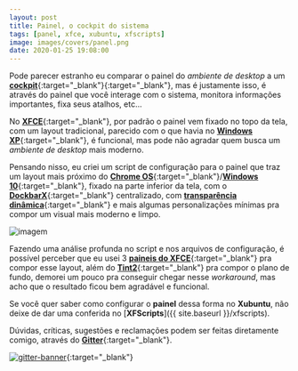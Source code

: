 ```yaml
---
layout: post
title: Painel, o cockpit do sistema
tags: [panel, xfce, xubuntu, xfscripts]
image: images/covers/panel.png
date: 2020-01-25 19:08:00
---
```


Pode parecer estranho eu comparar o painel do _ambiente de desktop_ a um [**cockpit**](https://pt.wikipedia.org/wiki/Cabine_de_pilotagem){:target="_blank"}{:target="_blank"}, mas é justamente isso, é através do painel que você interage com o sistema, monitora informações importantes, fixa seus atalhos, etc...

No [**XFCE**](https://pt.wikipedia.org/wiki/Xfce){:target="_blank"}, por padrão o painel vem fixado no topo da tela, com um layout tradicional, parecido com o que havia no [**Windows XP**](https://pt.wikipedia.org/wiki/Windows_XP){:target="_blank"}, é funcional, mas pode não agradar quem busca um _ambiente de desktop_ mais moderno.

Pensando nisso, eu criei um script de configuração para o painel que traz um layout mais próximo do [**Chrome OS**](https://pt.wikipedia.org/wiki/Chrome_OS){:target="_blank"}/[**Windows 10**](https://pt.wikipedia.org/wiki/Windows_10){:target="_blank"}, fixado na parte inferior da tela, com o [**DockbarX**](https://launchpad.net/~xuzhen666/+archive/ubuntu/dockbarx){:target="_blank"} centralizado, com [**transparência dinâmica**](https://forum.xfce.org/viewtopic.php?id=11492){:target="_blank"} e mais algumas personalizações mínimas pra compor um visual mais moderno e limpo.

![imagem](https://xfscripts.rauldipeas.tk/images/panel.png)

Fazendo uma análise profunda no script e nos arquivos de configuração, é possível perceber que eu usei 3 [**paineis do XFCE**](https://docs.xfce.org/xfce/xfce4-panel/start){:target="_blank"} pra compor esse layout, além do [**Tint2**](https://gitlab.com/o9000/tint2/blob/master/doc/tint2.md){:target="_blank"} pra compor o plano de fundo, demorei um pouco pra conseguir chegar nesse _workaround_, mas acho que o resultado ficou bem agradável e funcional.

Se você quer saber como configurar o **painel** dessa forma no **Xubuntu**, não deixe de dar uma conferida no [**XFScripts**]({{ site.baseurl }}/xfscripts).

Dúvidas, críticas, sugestões e reclamações podem ser feitas diretamente comigo, através do [**Gitter**](https://gitter.im/xfscripts/comunidade){:target="_blank"}.

[![gitter-banner](https://xfscripts.rauldipeas.tk/images/gitter-banner.png)](https://gitter.im/xfscripts/comunidade){:target="_blank"}